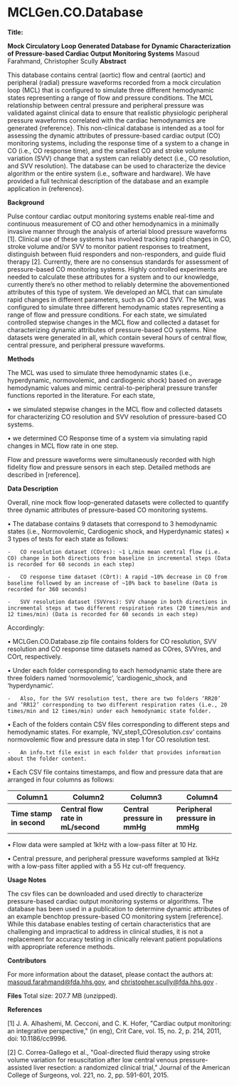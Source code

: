# MCLGen.CO.Database
**Title:**

**Mock Circulatory Loop Generated Database for Dynamic Characterization of Pressure-based Cardiac Output Monitoring Systems** 
 Masoud Farahmand, Christopher Scully
**Abstract** 

This database contains central (aortic) flow and central (aortic) and peripheral (radial) pressure waveforms recorded from a mock circulation loop (MCL) that is configured to simulate three different hemodynamic states representing a range of flow and pressure conditions. The MCL relationship between central pressure and peripheral pressure was validated against clinical data to ensure that realistic physiologic peripheral pressure waveforms correlated with the cardiac hemodynamics are generated {reference}. This non-clinical database is intended as a tool for assessing the dynamic attributes of pressure-based cardiac output (CO) monitoring systems, including the response time of a system to a change in CO (i.e., CO response time), and the smallest CO and stroke volume variation (SVV) change that a system can reliably detect (i.e., CO resolution, and SVV resolution). The database can be used to characterize the device algorithm or the entire system (i.e., software and hardware). We have provided a full technical description of the database and an example application in {reference}.

**Background**

Pulse contour cardiac output monitoring systems enable real-time and continuous measurement of CO and other hemodynamics in a minimally invasive manner through the analysis of arterial blood pressure waveforms [1]. Clinical use of these systems has involved tracking rapid changes in CO, stroke volume and/or SVV to monitor patient responses to treatment, distinguish between fluid responders and non-responders, and guide fluid therapy [2]. Currently, there are no consensus standards for assessment of pressure-based CO monitoring systems. Highly controlled experiments are needed to calculate these attributes for a system and to our knowledge, currently there’s no other method to reliably determine the abovementioned attributes of this type of system. 
We developed an MCL that can simulate rapid changes in different parameters, such as CO and SVV. The MCL was configured to simulate three different hemodynamic states representing a range of flow and pressure conditions. For each state, we simulated controlled stepwise changes in the MCL flow and collected a dataset for characterizing dynamic attributes of pressure-based CO systems. Nine datasets were generated in all, which contain several hours of central flow, central pressure, and peripheral pressure waveforms.

**Methods**

The MCL was used to simulate three hemodynamic states (i.e., hyperdynamic, normovolemic, and cardiogenic shock) based on average hemodynamic values and mimic central-to-peripheral pressure transfer functions reported in the literature. For each state, 

•	we simulated stepwise changes in the MCL flow and collected datasets for characterizing CO resolution and SVV resolution of pressure-based CO systems. 

•	we determined CO Response time of a system via simulating rapid changes in MCL flow rate in one step. 

Flow and pressure waveforms were simultaneously recorded with high fidelity flow and pressure sensors in each step. Detailed methods are described in [reference].

**Data Description**

Overall, nine mock flow loop-generated datasets were collected to quantify three dynamic attributes of pressure-based CO monitoring systems.

•	The database contains 9 datasets that correspond to 3 hemodynamic states (i.e., Normovolemic, Cardiogenic shock, and Hyperdynamic states) × 3 types of tests for each state as follows:

    - 	CO resolution dataset (COres): ~1 L/min mean central flow (i.e. CO) change in both directions from baseline in incremental steps (Data is recorded for 60 seconds in each step)

    - 	CO response time dataset (COrt): A rapid ~10% decrease in CO from baseline followed by an increase of ~10% back to baseline (Data is recorded for 360 seconds)

    - 	SVV resolution dataset (SVVres): SVV change in both directions in incremental steps at two different respiration rates (20 times/min and 12 times/min) (Data is recorded for 60 seconds in each step)

Accordingly: 

•	MCLGen.CO.Database.zip file contains folders for CO resolution, SVV resolution and CO response time datasets named as COres, SVVres, and COrt, respectively. 

•	Under each folder corresponding to each hemodynamic state there are three folders named ‘normovolemic’, ‘cardiogenic_shock, and ‘hyperdynamic’.

    - 	Also, for the SVV resolution test, there are two folders ‘RR20’ and ‘RR12’ corresponding to two different respiration rates (i.e., 20 times/min and 12 times/min) under each hemodynamic state folder.

•	Each of the folders contain CSV files corresponding to different steps and hemodynamic states. For example, ’NV_step1_COresolution.csv’ contains normovolemic flow and pressure data in step 1 for CO resolution test.

    - 	An info.txt file exist in each folder that provides information about the folder content. 

•	Each CSV file contains timestamps, and flow and pressure data that are arranged in four columns as follows: 

| Column1  | Column2 |Column3 |Column4 |
| ------------- | ------------- |------------- |------------- |
| **Time stamp in second** | **Central flow rate in mL/second**  | **Central pressure in mmHg**  | **Peripheral pressure in mmHg** |


•	Flow data were sampled at 1kHz with a low-pass filter at 10 Hz.

•	Central pressure, and peripheral pressure waveforms sampled at 1kHz with a low-pass filter applied with a 55 Hz cut-off frequency.

**Usage Notes**

The csv files can be downloaded and used directly to characterize pressure-based cardiac output monitoring systems or algorithms. The database has been used in a publication to determine dynamic attributes of an example benchtop pressure-based CO monitoring system [reference]. While this database enables testing of certain characteristics that are challenging and impractical to address in clinical studies, it is not a replacement for accuracy testing in clinically relevant patient populations with appropriate reference methods. 

**Contributors**

For more information about the dataset, please contact the authors at: masoud.farahmand@fda.hhs.gov, and christopher.scully@fda.hhs.gov .

**Files**
Total size: 207.7 MB (unzipped).

**References**

[1]	J. A. Alhashemi, M. Cecconi, and C. K. Hofer, "Cardiac output monitoring: an integrative perspective," (in eng), Crit Care, vol. 15, no. 2, p. 214, 2011, doi: 10.1186/cc9996.

[2]	C. Correa-Gallego et al., "Goal-directed fluid therapy using stroke volume variation for resuscitation after low central venous pressure-assisted liver resection: a randomized clinical trial," Journal of the American College of Surgeons, vol. 221, no. 2, pp. 591-601, 2015.

